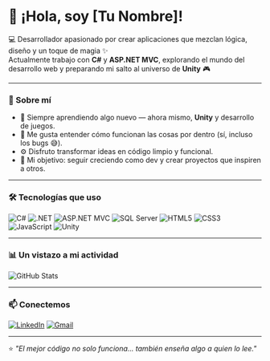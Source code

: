 # 👋 ¡Hola, soy [Tu Nombre]!

💻 Desarrollador apasionado por crear aplicaciones que mezclan lógica, diseño y un toque de magia ✨  
Actualmente trabajo con **C#** y **ASP.NET MVC**, explorando el mundo del desarrollo web y preparando mi salto al universo de **Unity** 🎮  

---

### 🚀 Sobre mí
- 🌱 Siempre aprendiendo algo nuevo — ahora mismo, **Unity** y desarrollo de juegos.  
- 🧩 Me gusta entender cómo funcionan las cosas por dentro (sí, incluso los bugs 😅).  
- ⚙️ Disfruto transformar ideas en código limpio y funcional.  
- 🎯 Mi objetivo: seguir creciendo como dev y crear proyectos que inspiren a otros.

---

### 🛠️ Tecnologías que uso
![C#](https://img.shields.io/badge/C%23-239120?style=for-the-badge&logo=c-sharp&logoColor=white)
![.NET](https://img.shields.io/badge/.NET-512BD4?style=for-the-badge&logo=dotnet&logoColor=white)
![ASP.NET MVC](https://img.shields.io/badge/ASP.NET%20MVC-68217A?style=for-the-badge&logo=dotnet&logoColor=white)
![SQL Server](https://img.shields.io/badge/SQL%20Server-CC2927?style=for-the-badge&logo=microsoftsqlserver&logoColor=white)
![HTML5](https://img.shields.io/badge/HTML5-E34F26?style=for-the-badge&logo=html5&logoColor=white)
![CSS3](https://img.shields.io/badge/CSS3-1572B6?style=for-the-badge&logo=css3&logoColor=white)
![JavaScript](https://img.shields.io/badge/JavaScript-F7DF1E?style=for-the-badge&logo=javascript&logoColor=black)
![Unity](https://img.shields.io/badge/Unity-000000?style=for-the-badge&logo=unity&logoColor=white)

---

### 📊 Un vistazo a mi actividad
![GitHub Stats](https://github-readme-stats.vercel.app/api?username=naGiX1212&show_icons=true&theme=tokyonight)

---

### 📫 Conectemos
[![LinkedIn](https://img.shields.io/badge/LinkedIn-0077B5?style=for-the-badge&logo=linkedin&logoColor=white)]([https://www.linkedin.com/in/joel-murillo-99625a268/])
[![Gmail](https://img.shields.io/badge/Email-D14836?style=for-the-badge&logo=gmail&logoColor=white)](mailto:joelmurillo298@gmail.com)

---

⭐ *"El mejor código no solo funciona... también enseña algo a quien lo lee."*
